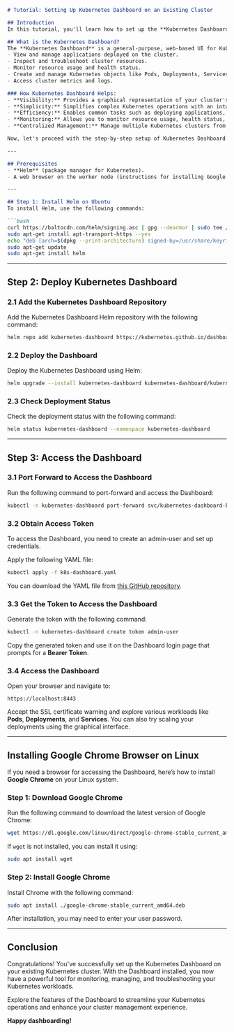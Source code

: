 ```markdown
# Tutorial: Setting Up Kubernetes Dashboard on an Existing Cluster

## Introduction
In this tutorial, you'll learn how to set up the **Kubernetes Dashboard**, a web-based user interface for managing Kubernetes clusters. Kubernetes Dashboard provides an intuitive way to visualize and interact with your cluster's resources, making it easier to monitor and manage your applications.

## What is the Kubernetes Dashboard?
The **Kubernetes Dashboard** is a general-purpose, web-based UI for Kubernetes clusters. It allows users to:
- View and manage applications deployed on the cluster.
- Inspect and troubleshoot cluster resources.
- Monitor resource usage and health status.
- Create and manage Kubernetes objects like Pods, Deployments, Services, and more.
- Access cluster metrics and logs.

### How Kubernetes Dashboard Helps:
- **Visibility:** Provides a graphical representation of your cluster's resources, allowing you to easily visualize the current state of your applications and infrastructure.
- **Simplicity:** Simplifies complex Kubernetes operations with an intuitive user interface, making it accessible to developers, operators, and administrators alike.
- **Efficiency:** Enables common tasks such as deploying applications, scaling resources, and troubleshooting issues directly from the dashboard.
- **Monitoring:** Allows you to monitor resource usage, health status, and application performance metrics.
- **Centralized Management:** Manage multiple Kubernetes clusters from a single dashboard, streamlining administrative tasks.

Now, let's proceed with the step-by-step setup of Kubernetes Dashboard on your existing Kubernetes cluster.

---

## Prerequisites
- **Helm** (package manager for Kubernetes).
- A web browser on the worker node (instructions for installing Google Chrome are provided at the end).

---

## Step 1: Install Helm on Ubuntu
To install Helm, use the following commands:

```bash
curl https://baltocdn.com/helm/signing.asc | gpg --dearmor | sudo tee /usr/share/keyrings/helm.gpg > /dev/null
sudo apt-get install apt-transport-https --yes
echo "deb [arch=$(dpkg --print-architecture) signed-by=/usr/share/keyrings/helm.gpg] https://baltocdn.com/helm/stable/debian/ all main" | sudo tee /etc/apt/sources.list.d/helm-stable-debian.list
sudo apt-get update
sudo apt-get install helm
```

---

## Step 2: Deploy Kubernetes Dashboard

### 2.1 Add the Kubernetes Dashboard Repository
Add the Kubernetes Dashboard Helm repository with the following command:

```bash
helm repo add kubernetes-dashboard https://kubernetes.github.io/dashboard/
```

### 2.2 Deploy the Dashboard
Deploy the Kubernetes Dashboard using Helm:

```bash
helm upgrade --install kubernetes-dashboard kubernetes-dashboard/kubernetes-dashboard --create-namespace --namespace kubernetes-dashboard
```

### 2.3 Check Deployment Status
Check the deployment status with the following command:

```bash
helm status kubernetes-dashboard --namespace kubernetes-dashboard
```

---

## Step 3: Access the Dashboard

### 3.1 Port Forward to Access the Dashboard
Run the following command to port-forward and access the Dashboard:

```bash
kubectl -n kubernetes-dashboard port-forward svc/kubernetes-dashboard-kong-proxy 8443:443
```

### 3.2 Obtain Access Token
To access the Dashboard, you need to create an admin-user and set up credentials.

Apply the following YAML file:

```bash
kubectl apply -f k8s-dashboard.yaml
```

You can download the YAML file from [this GitHub repository](https://github.com/devopscert202/ckacoursenov24/blob/main/k8s/labs/k8s-dashboard.yaml).

### 3.3 Get the Token to Access the Dashboard
Generate the token with the following command:

```bash
kubectl -n kubernetes-dashboard create token admin-user
```

Copy the generated token and use it on the Dashboard login page that prompts for a **Bearer Token**.

### 3.4 Access the Dashboard
Open your browser and navigate to:

```
https://localhost:8443
```

Accept the SSL certificate warning and explore various workloads like **Pods**, **Deployments**, and **Services**. You can also try scaling your deployments using the graphical interface.

---

## Installing Google Chrome Browser on Linux

If you need a browser for accessing the Dashboard, here’s how to install **Google Chrome** on your Linux system.

### Step 1: Download Google Chrome
Run the following command to download the latest version of Google Chrome:

```bash
wget https://dl.google.com/linux/direct/google-chrome-stable_current_amd64.deb
```

If `wget` is not installed, you can install it using:

```bash
sudo apt install wget
```

### Step 2: Install Google Chrome
Install Chrome with the following command:

```bash
sudo apt install ./google-chrome-stable_current_amd64.deb
```

After installation, you may need to enter your user password.

---

## Conclusion
Congratulations! You've successfully set up the Kubernetes Dashboard on your existing Kubernetes cluster. With the Dashboard installed, you now have a powerful tool for monitoring, managing, and troubleshooting your Kubernetes workloads.

Explore the features of the Dashboard to streamline your Kubernetes operations and enhance your cluster management experience.

**Happy dashboarding!**
```
